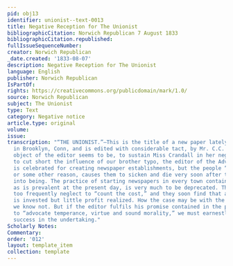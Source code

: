 ```yaml
---
pid: obj13
identifier: unionist--text-0013
title: Negative Reception for The Unionist
bibliographicCitation: Norwich Republican 7 August 1833
bibliographicCitation.republished: 
fullIssueSequenceNumber: 
creator: Norwich Republican
_date.created: '1833-08-07'
description: Negative Reception for The Unionist
language: English
publisher: Norwich Republican
IsPartOf: 
rights: https://creativecommons.org/publicdomain/mark/1.0/
source: Norwich Republican
subject: The Unionist
type: Text
category: Negative notice
article.type: original
volume: 
issue: 
transcription: "“THE UNIONIST.”—This is the title of a new paper lately established
  in Brooklyn, Conn, and is edited with considerable tact, by Mr. C.C. Burleigh. The
  object of the editor seems to be, to sustain Miss Crandall in her negro business,—and
  to cut short the influence of our brother typo, the editor of the Advertiser. Brooklyn
  is celebrated for creating newspaper establishments, but the people “don’t take,”
  or some other reason, causes them to sicken and die very soon after they are brought
  into being. The practice of starting newspapers in every town containing 500 inhabitants,
  as is prevalent at the present day, is very much to be deprecated. The projectors
  too frequently neglect to “count the cost,” and they soon find that a large amount
  is invested but little profit realized. How the case may be with the “Unionist,”
  we know not. But if the editor fulfils his promise contained in the prospectus,
  to “advocate temperance, virtue and sound morality,” we must earnestly wish him
  success in the undertaking."
Scholarly Notes: 
Commentary: 
order: '012'
layout: template_item
collection: template
---
```

